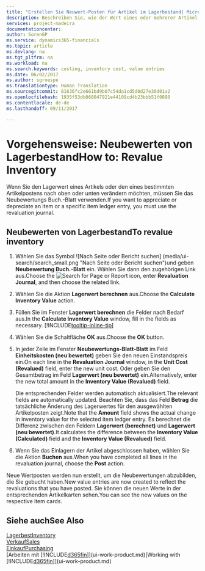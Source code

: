 ```yaml
---
title: "Erstellen Sie Neuwert-Posten für Artikel im Lagerbestand| Microsoft Docs"
description: Beschreiben Sie, wie der Wert eines oder mehrerer Artikel im Lager abgeschrieben oder neu bewertet wird, indem Sie den aktuellen, berechneten Wert buchen.
services: project-madeira
documentationcenter: 
author: SorenGP
ms.service: dynamics365-financials
ms.topic: article
ms.devlang: na
ms.tgt_pltfrm: na
ms.workload: na
ms.search.keywords: costing, inventory cost, value entries
ms.date: 06/02/2017
ms.author: sgroespe
ms.translationtype: Human Translation
ms.sourcegitcommit: 81636fc2e661bd9b07c54da1cd5d0d27e30d01a2
ms.openlocfilehash: 1935f53db068047921e44109cd4b23bbb51f0890
ms.contentlocale: de-de
ms.lasthandoff: 09/11/2017

---
```

# <a name="how-to-revalue-inventory"></a><span data-ttu-id="0fddd-103">Vorgehensweise: Neubewerten von Lagerbestand</span><span class="sxs-lookup"><span data-stu-id="0fddd-103">How to: Revalue Inventory</span></span>
<span data-ttu-id="0fddd-104">Wenn Sie den Lagerwert eines Artikels oder den eines bestimmten Artikelpostens nach oben oder unten verändern möchten, müssen Sie das Neubewertungs Buch.-Blatt verwenden.</span><span class="sxs-lookup"><span data-stu-id="0fddd-104">If you want to appreciate or depreciate an item or a specific item ledger entry, you must use the revaluation journal.</span></span>

## <a name="to-revalue-inventory"></a><span data-ttu-id="0fddd-105">Neubewerten von Lagerbestand</span><span class="sxs-lookup"><span data-stu-id="0fddd-105">To revalue inventory</span></span>
1. <span data-ttu-id="0fddd-106">Wählen Sie das Symbol ![Nach Seite oder Bericht suchen] (media/ui-search/search_small.png "Nach Seite oder Bericht suchen")und geben **Neubewertung Buch.-Blatt** ein. Wählen Sie dann den zugehörigen Link aus.</span><span class="sxs-lookup"><span data-stu-id="0fddd-106">Choose the ![Search for Page or Report](media/ui-search/search_small.png "Search for Page or Report icon") icon, enter **Revaluation Journal**, and then choose the related link.</span></span>
2. <span data-ttu-id="0fddd-107">Wählen Sie die Aktion **Lagerwert berechnen** aus.</span><span class="sxs-lookup"><span data-stu-id="0fddd-107">Choose the **Calculate Inventory Value** action.</span></span>
3. <span data-ttu-id="0fddd-108">Füllen Sie im Fenster **Lagerwert berechnen** die Felder nach Bedarf aus.</span><span class="sxs-lookup"><span data-stu-id="0fddd-108">In the **Calculate Inventory Value** window, fill in the fields as necessary.</span></span> [!INCLUDE[tooltip-inline-tip](includes/tooltip-inline-tip_md.md)]
4. <span data-ttu-id="0fddd-109">Wählen Sie die Schaltfläche **OK** aus.</span><span class="sxs-lookup"><span data-stu-id="0fddd-109">Choose the **OK** button.</span></span>
5. <span data-ttu-id="0fddd-110">In jeder Zeile im Fenster **Neubewertungs-Blatt-Blatt** im Feld **Einheitskosten (neu bewertet)** geben Sie den neuen Einstandspreis ein.</span><span class="sxs-lookup"><span data-stu-id="0fddd-110">On each line in the **Revaluation Journal** window, in the **Unit Cost (Revalued)** field, enter the new unit cost.</span></span> <span data-ttu-id="0fddd-111">Oder geben Sie den Gesamtbetrag im Feld **Lagerwert (neu bewertet)** ein.</span><span class="sxs-lookup"><span data-stu-id="0fddd-111">Alternatively, enter the new total amount in the **Inventory Value (Revalued)** field.</span></span>

    <span data-ttu-id="0fddd-112">Die entsprechenden Felder werden automatisch aktualisiert.</span><span class="sxs-lookup"><span data-stu-id="0fddd-112">The relevant fields are automatically updated.</span></span> <span data-ttu-id="0fddd-113">Beachten Sie, dass das Feld **Betrag** die tatsächliche Änderung des Lagerwertes für den ausgewählten Artikelposten zeigt.</span><span class="sxs-lookup"><span data-stu-id="0fddd-113">Note that the **Amount** field shows the actual change in inventory value for the selected item ledger entry.</span></span> <span data-ttu-id="0fddd-114">Es berechnet die Differenz zwischen den Feldern **Lagerwert (berechnet)** und **Lagerwert (neu bewertet)**.</span><span class="sxs-lookup"><span data-stu-id="0fddd-114">It calculates the difference between the **Inventory Value (Calculated)** field and the **Inventory Value (Revalued)** field.</span></span>
6. <span data-ttu-id="0fddd-115">Wenn Sie das Einlagern der Artikel abgeschlossen haben, wählen Sie die Aktion **Buchen** aus.</span><span class="sxs-lookup"><span data-stu-id="0fddd-115">When you have completed all lines in the revaluation journal, choose the **Post** action.</span></span>

<span data-ttu-id="0fddd-116">Neue Wertposten werden nun erstellt, um die Neubewertungen abzubilden, die Sie gebucht haben.</span><span class="sxs-lookup"><span data-stu-id="0fddd-116">New value entries are now created to reflect the revaluations that you have posted.</span></span> <span data-ttu-id="0fddd-117">Sie können die neuen Werte in der entsprechenden Artikelkarten sehen.</span><span class="sxs-lookup"><span data-stu-id="0fddd-117">You can see the new values on the respective item cards.</span></span>

## <a name="see-also"></a><span data-ttu-id="0fddd-118">Siehe auch</span><span class="sxs-lookup"><span data-stu-id="0fddd-118">See Also</span></span>
[<span data-ttu-id="0fddd-119">Lagerbest</span><span class="sxs-lookup"><span data-stu-id="0fddd-119">Inventory</span></span>](inventory-manage-inventory.md)  
[<span data-ttu-id="0fddd-120">Verkauf</span><span class="sxs-lookup"><span data-stu-id="0fddd-120">Sales</span></span>](sales-manage-sales.md)  
[<span data-ttu-id="0fddd-121">Einkauf</span><span class="sxs-lookup"><span data-stu-id="0fddd-121">Purchasing</span></span>](purchasing-manage-purchasing.md)  
<span data-ttu-id="0fddd-122">[Arbeiten mit [!INCLUDE[d365fin](includes/d365fin_md.md)]](ui-work-product.md)</span><span class="sxs-lookup"><span data-stu-id="0fddd-122">[Working with [!INCLUDE[d365fin](includes/d365fin_md.md)]](ui-work-product.md)</span></span>


